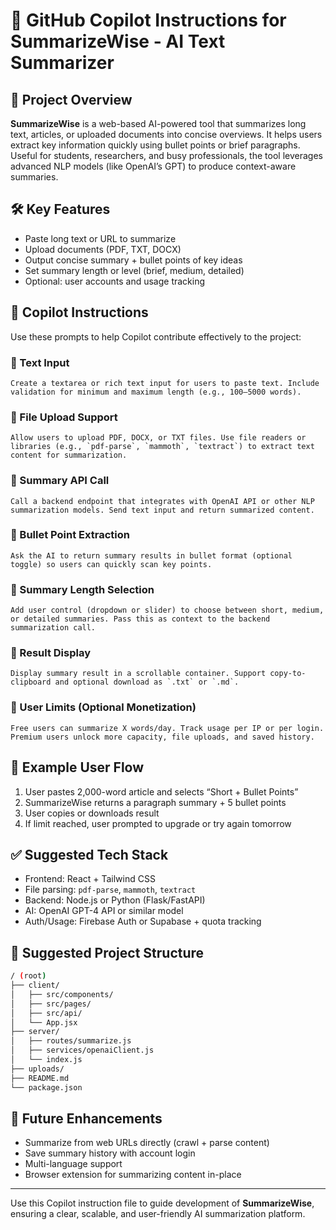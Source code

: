 # 🧠 GitHub Copilot Instructions for SummarizeWise - AI Text Summarizer

## 📌 Project Overview
**SummarizeWise** is a web-based AI-powered tool that summarizes long text, articles, or uploaded documents into concise overviews. It helps users extract key information quickly using bullet points or brief paragraphs. Useful for students, researchers, and busy professionals, the tool leverages advanced NLP models (like OpenAI’s GPT) to produce context-aware summaries.

## 🛠️ Key Features
- Paste long text or URL to summarize
- Upload documents (PDF, TXT, DOCX)
- Output concise summary + bullet points of key ideas
- Set summary length or level (brief, medium, detailed)
- Optional: user accounts and usage tracking

## 🧭 Copilot Instructions
Use these prompts to help Copilot contribute effectively to the project:

### 🔹 Text Input
```plaintext
Create a textarea or rich text input for users to paste text. Include validation for minimum and maximum length (e.g., 100–5000 words).
```

### 🔹 File Upload Support
```plaintext
Allow users to upload PDF, DOCX, or TXT files. Use file readers or libraries (e.g., `pdf-parse`, `mammoth`, `textract`) to extract text content for summarization.
```

### 🔹 Summary API Call
```plaintext
Call a backend endpoint that integrates with OpenAI API or other NLP summarization models. Send text input and return summarized content.
```

### 🔹 Bullet Point Extraction
```plaintext
Ask the AI to return summary results in bullet format (optional toggle) so users can quickly scan key points.
```

### 🔹 Summary Length Selection
```plaintext
Add user control (dropdown or slider) to choose between short, medium, or detailed summaries. Pass this as context to the backend summarization call.
```

### 🔹 Result Display
```plaintext
Display summary result in a scrollable container. Support copy-to-clipboard and optional download as `.txt` or `.md`.
```

### 🔹 User Limits (Optional Monetization)
```plaintext
Free users can summarize X words/day. Track usage per IP or per login. Premium users unlock more capacity, file uploads, and saved history.
```

## 🧪 Example User Flow
1. User pastes 2,000-word article and selects “Short + Bullet Points”
2. SummarizeWise returns a paragraph summary + 5 bullet points
3. User copies or downloads result
4. If limit reached, user prompted to upgrade or try again tomorrow

## ✅ Suggested Tech Stack
- Frontend: React + Tailwind CSS
- File parsing: `pdf-parse`, `mammoth`, `textract`
- Backend: Node.js or Python (Flask/FastAPI)
- AI: OpenAI GPT-4 API or similar model
- Auth/Usage: Firebase Auth or Supabase + quota tracking

## 📁 Suggested Project Structure
```bash
/ (root)
├── client/
│   ├── src/components/
│   ├── src/pages/
│   ├── src/api/
│   └── App.jsx
├── server/
│   ├── routes/summarize.js
│   ├── services/openaiClient.js
│   └── index.js
├── uploads/
├── README.md
└── package.json
```

## 🔗 Future Enhancements
- Summarize from web URLs directly (crawl + parse content)
- Save summary history with account login
- Multi-language support
- Browser extension for summarizing content in-place

---
Use this Copilot instruction file to guide development of **SummarizeWise**, ensuring a clear, scalable, and user-friendly AI summarization platform.